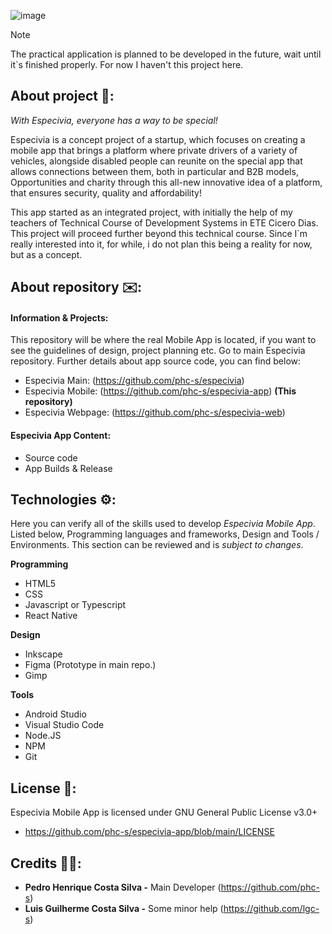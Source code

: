 ![image](https://github.com/user-attachments/assets/5cd0e64f-abf6-4045-878c-bc49ced88bc9)

> [!NOTE]
> The practical application is planned to be developed in the future, wait until it`s finished properly. For now I haven't this project here.

## About project 🚙: 

*With Especivia, everyone has a way to be special!*

Especivia is a concept project of a startup, which focuses on creating a mobile app that brings a platform where private drivers of a variety of vehicles, alongside disabled people can reunite on the special app that allows connections between them, both in particular and B2B models, Opportunities and charity through this all-new innovative idea of a platform, that ensures security, quality and affordability!

This app started as an integrated project, with initially the help of my teachers of Technical Course of Development Systems in ETE Cicero Dias. This project will proceed further beyond this technical course. Since I`m really interested into it, for while, i do not plan this being a reality for now, but as a concept.

## About repository ✉️:

#### Information & Projects: 

This repository will be where the real Mobile App is located, if you want to see the guidelines of design, project planning etc. Go to main Especivia repository. Further details about app source code, you can find below:

+ Especivia Main: (https://github.com/phc-s/especivia)
+ Especivia Mobile: (https://github.com/phc-s/especivia-app) **(This repository)**
+ Especivia Webpage: (https://github.com/phc-s/especivia-web)

#### Especivia App Content:

+ Source code
+ App Builds & Release

## Technologies ⚙️:

Here you can verify all of the skills used to develop *Especivia Mobile App*. Listed below, Programming languages and frameworks, Design and Tools / Environments. This section can be reviewed and is *subject to changes*.

**Programming**

+ HTML5
+ CSS
+ Javascript or Typescript
+ React Native

**Design**

+ Inkscape
+ Figma (Prototype in main repo.)
+ Gimp

**Tools**

+ Android Studio
+ Visual Studio Code
+ Node.JS
+ NPM
+ Git

## License 📕:

Especivia Mobile App is licensed under GNU General Public License v3.0+
+ https://github.com/phc-s/especivia-app/blob/main/LICENSE

## Credits 👨‍💻:

- **Pedro Henrique Costa Silva -** Main Developer (https://github.com/phc-s) 
- **Luis Guilherme Costa Silva -** Some minor help (https://github.com/lgc-s)
